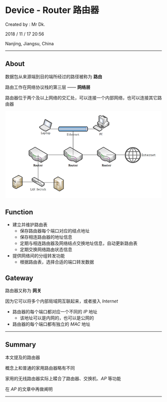 # Device - Router 路由器

Created by : Mr Dk.

2018 / 11 / 17 20:56

Nanjing, Jiangsu, China

---

## About

数据包从来源端到目的端所经过的路径被称为 __路由__

路由工作在网络协议栈的第三层 —— __网络层__

路由器位于两个及以上网络的交汇处，可以连接一个内部网络，也可以连接其它路由器

![router](../img/router.png)

## Function

* 建立并维护路由表
  * 保存路由器每个端口对应的结点地址
  * 保存相连路由器的地址信息
  * 定期与相连路由器及网络结点交换地址信息，自动更新路由表
  * 定期交换网络路由状态信息
* 提供网络间的分组转发功能
  * 根据路由表，选择合适的端口转发数据

## Gateway

路由器又称为 __网关__

因为它可以将多个内部局域网互联起来，或者接入 _Internet_

* 路由器的每个端口都对应一个不同的 _IP_ 地址
  * 该地址可以是内网的，也可以是公网的
* 路由器的每个端口都有独立的 _MAC_ 地址

---

## Summary

本文提及的路由器

概念上和普通的家用路由器略有不同

家用的无线路由器实际上糅合了路由器、交换机、_AP_ 等功能

在 _AP_ 的文章中再做阐明

---

